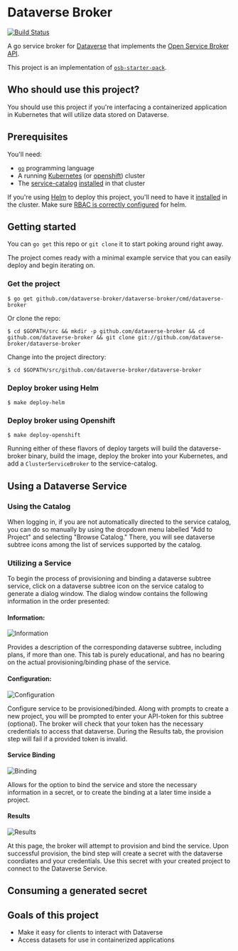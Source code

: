 # Dataverse Broker

[![Build Status](https://travis-ci.org/dataverse-broker/dataverse-broker.svg?branch=master)](https://travis-ci.org/dataverse-broker/dataverse-broker "Travis")

A go service broker for [Dataverse](https://dataverse.org) that implements the
[Open Service Broker API](https://github.com/openservicebrokerapi/servicebroker).

This project is an implementation of [`osb-starter-pack`](https://github.com/pmorie/osb-starter-pack).

## Who should use this project?

You should use this project if you're interfacing a containerized application in Kubernetes that will utilize data stored on Dataverse.

## Prerequisites

You'll need:

- [`go`](https://golang.org/dl/) programming language
- A running [Kubernetes](https://github.com/kubernetes/kubernetes) (or [openshift](https://github.com/openshift/origin/)) cluster
- The [service-catalog](https://github.com/kubernetes-incubator/service-catalog)
  [installed](https://github.com/kubernetes-incubator/service-catalog/blob/master/docs/install.md)
  in that cluster

If you're using [Helm](https://helm.sh) to deploy this project, you'll need to
have it [installed](https://docs.helm.sh/using_helm/#quickstart) in the cluster.
Make sure [RBAC is correctly configured](https://docs.helm.sh/using_helm/#rbac)
for helm.

## Getting started

You can `go get` this repo or `git clone` it to start poking around right away.

The project comes ready with a minimal example service that you can easily
deploy and begin iterating on.

### Get the project

```console
$ go get github.com/dataverse-broker/dataverse-broker/cmd/dataverse-broker
```

Or clone the repo:

```console
$ cd $GOPATH/src && mkdir -p github.com/dataverse-broker && cd github.com/dataverse-broker && git clone git://github.com/dataverse-broker/dataverse-broker
```

Change into the project directory:

```console
$ cd $GOPATH/src/github.com/dataverse-broker/dataverse-broker
```

### Deploy broker using Helm

```console
$ make deploy-helm
```

### Deploy broker using Openshift

```console
$ make deploy-openshift
```

Running either of these flavors of deploy targets will build the dataverse-broker binary,
build the image, deploy the broker into your Kubernetes, and add a
`ClusterServiceBroker` to the service-catalog.

## Using a Dataverse Service

### Using the Catalog

When logging in, if you are not automatically directed to the service catalog, you can do so manually by using the dropdown menu labelled "Add to Project" and selecting "Browse Catalog." There, you will see dataverse subtree icons among the list of services supported by the catalog.

### Utilizing a Service

To begin the process of provisioning and binding a dataverse subtree service, click on a dataverse subtree icon on the service catalog to generate a dialog window. The dialog window contains the following information in the order presented:

#### Information:

![Information](/screenshots/Information.png?raw=true "Information tab of a Dataverse Service")

Provides a description of the corresponding dataverse subtree, including plans, if more than one. This tab is purely educational, and has no bearing on the actual provisioning/binding phase of the service.

#### Configuration:

![Configuration](/screenshots/Configuration.png?raw=true "Configuration tab of a Dataverse Service")

Configure service to be provisioned/binded. Along with prompts to create a new project, you will be prompted to enter your API-token for this subtree (optional). The broker will check that your token has the necessary credentials to access that dataverse. During the Results tab, the provision step will fail if a provided token is invalid.

#### Service Binding

![Binding](/screenshots/Binding.png?raw=true "Binding tab of a Dataverse Service")

Allows for the option to bind the service and store the necessary information in a secret, or to create the binding at a later time inside a project.

#### Results

![Results](/screenshots/Results.png?raw=true "Results tab of a Dataverse Service")

At this page, the broker will attempt to provision and bind the service. Upon successful provision, the bind step will create a secret with the dataverse coordiates and your credentials. Use this secret with your created project to connect to the Dataverse Service.

## Consuming a generated secret

## Goals of this project

- Make it easy for clients to interact with Dataverse
- Access datasets for use in containerized applications
